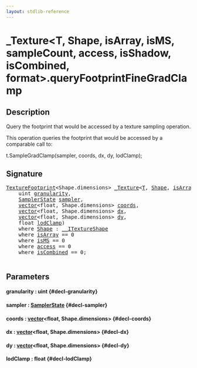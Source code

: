 ```yaml
---
layout: stdlib-reference
---
```


# \_Texture\<T, Shape, isArray, isMS, sampleCount, access, isShadow, isCombined, format\>\.queryFootprintFineGradClamp

## Description

Query the footprint that would be accessed by a texture sampling operation.

This operation queries the footprint that would be accessed
by a comparable call to:

t.SampleGradClamp(sampler, coords, dx, dy, lodClamp);




## Signature 

<pre>
<a href="/stdlib-reference/types/TextureFootprint/index" class="code_type">TextureFootprint</a>&lt;Shape.dimensions&gt; <a href="/stdlib-reference/types/Texture/index" class="code_type">_Texture</a>&lt;<a href="/stdlib-reference/types/Texture/index#typeparam-T" class="code_type">T</a>, <a href="/stdlib-reference/types/Texture/index#typeparam-Shape" class="code_type">Shape</a>, <a href="/stdlib-reference/types/Texture/index#decl-isArray" class="code_var">isArray</a>, <a href="/stdlib-reference/types/Texture/index#decl-isMS" class="code_var">isMS</a>, <a href="/stdlib-reference/types/Texture/index#decl-sampleCount" class="code_var">sampleCount</a>, <a href="/stdlib-reference/types/Texture/index#decl-access" class="code_var">access</a>, <a href="/stdlib-reference/types/Texture/index#decl-isShadow" class="code_var">isShadow</a>, <a href="/stdlib-reference/types/Texture/index#decl-isCombined" class="code_var">isCombined</a>, <a href="/stdlib-reference/types/Texture/index#decl-format" class="code_var">format</a>&gt;.<a href="/stdlib-reference/types/Texture/queryFootprintFineGradClamp">queryFootprintFineGradClamp</a>(
    uint <a href="/stdlib-reference/types/Texture/queryFootprintFineGradClamp#decl-granularity" class="code_param">granularity</a>,
    <a href="/stdlib-reference/types/SamplerState/index" class="code_type">SamplerState</a> <a href="/stdlib-reference/types/Texture/queryFootprintFineGradClamp#decl-sampler" class="code_param">sampler</a>,
    <a href="/stdlib-reference/types/vector/index" class="code_type">vector</a>&lt;float, Shape.dimensions&gt; <a href="/stdlib-reference/types/Texture/queryFootprintFineGradClamp#decl-coords" class="code_param">coords</a>,
    <a href="/stdlib-reference/types/vector/index" class="code_type">vector</a>&lt;float, Shape.dimensions&gt; <a href="/stdlib-reference/types/Texture/queryFootprintFineGradClamp#decl-dx" class="code_param">dx</a>,
    <a href="/stdlib-reference/types/vector/index" class="code_type">vector</a>&lt;float, Shape.dimensions&gt; <a href="/stdlib-reference/types/Texture/queryFootprintFineGradClamp#decl-dy" class="code_param">dy</a>,
    float <a href="/stdlib-reference/types/Texture/queryFootprintFineGradClamp#decl-lodClamp" class="code_param">lodClamp</a>)
    <span class='code_keyword'>where</span> <a href="/stdlib-reference/types/Texture/index#typeparam-Shape" class="code_type">Shape</a> : <a href="/stdlib-reference/interfaces/ITextureShape/index">__ITextureShape</a>
    <span class='code_keyword'>where</span> <a href="/stdlib-reference/types/Texture/index#decl-isArray" class="code_var">isArray</a> == 0
    <span class='code_keyword'>where</span> <a href="/stdlib-reference/types/Texture/index#decl-isMS" class="code_var">isMS</a> == 0
    <span class='code_keyword'>where</span> <a href="/stdlib-reference/types/Texture/index#decl-access" class="code_var">access</a> == 0
    <span class='code_keyword'>where</span> <a href="/stdlib-reference/types/Texture/index#decl-isCombined" class="code_var">isCombined</a> == 0;

</pre>

## Parameters

#### granularity  : uint {#decl-granularity}
#### sampler  : [SamplerState](/stdlib-reference/types/SamplerState/index) {#decl-sampler}
#### coords  : [vector](/stdlib-reference/types/vector/index)\<float, Shape\.dimensions\> {#decl-coords}
#### dx  : [vector](/stdlib-reference/types/vector/index)\<float, Shape\.dimensions\> {#decl-dx}
#### dy  : [vector](/stdlib-reference/types/vector/index)\<float, Shape\.dimensions\> {#decl-dy}
#### lodClamp  : float {#decl-lodClamp}

